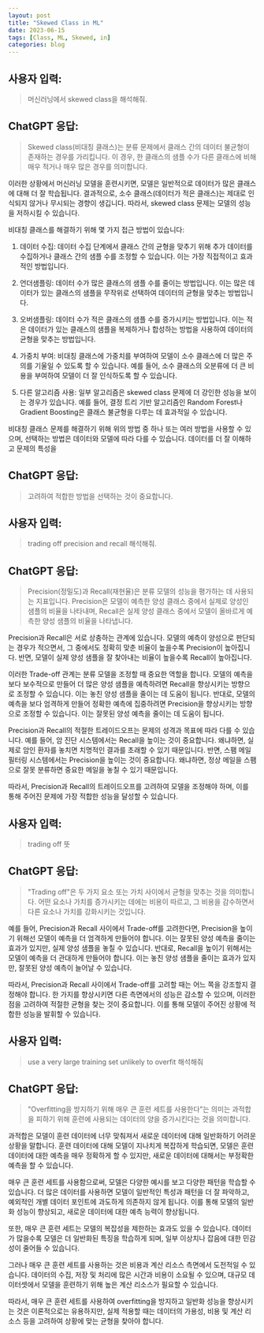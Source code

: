 ```yaml
---
layout: post
title: "Skewed Class in ML"
date: 2023-06-15
tags: [Class, ML, Skewed, in]
categories: blog
---
```


## 사용자 입력:
> 머신러닝에서 skewed class을 해석해줘.

## ChatGPT 응답:
> Skewed class(비대칭 클래스)는 분류 문제에서 클래스 간의 데이터 불균형이 존재하는 경우를 가리킵니다. 이 경우, 한 클래스의 샘플 수가 다른 클래스에 비해 매우 적거나 매우 많은 경우를 의미합니다.

이러한 상황에서 머신러닝 모델을 훈련시키면, 모델은 일반적으로 데이터가 많은 클래스에 대해 더 잘 학습됩니다. 결과적으로, 소수 클래스(데이터가 적은 클래스)는 제대로 인식되지 않거나 무시되는 경향이 생깁니다. 따라서, skewed class 문제는 모델의 성능을 저하시킬 수 있습니다.

비대칭 클래스를 해결하기 위해 몇 가지 접근 방법이 있습니다:

1. 데이터 수집: 데이터 수집 단계에서 클래스 간의 균형을 맞추기 위해 추가 데이터를 수집하거나 클래스 간의 샘플 수를 조정할 수 있습니다. 이는 가장 직접적이고 효과적인 방법입니다.

2. 언더샘플링: 데이터 수가 많은 클래스의 샘플 수를 줄이는 방법입니다. 이는 많은 데이터가 있는 클래스의 샘플을 무작위로 선택하여 데이터의 균형을 맞추는 방법입니다.

3. 오버샘플링: 데이터 수가 적은 클래스의 샘플 수를 증가시키는 방법입니다. 이는 적은 데이터가 있는 클래스의 샘플을 복제하거나 합성하는 방법을 사용하여 데이터의 균형을 맞추는 방법입니다.

4. 가중치 부여: 비대칭 클래스에 가중치를 부여하여 모델이 소수 클래스에 더 많은 주의를 기울일 수 있도록 할 수 있습니다. 예를 들어, 소수 클래스의 오분류에 더 큰 비용을 부여하여 모델이 더 잘 인식하도록 할 수 있습니다.

5. 다른 알고리즘 사용: 일부 알고리즘은 skewed class 문제에 더 강인한 성능을 보이는 경우가 있습니다. 예를 들어, 결정 트리 기반 알고리즘인 Random Forest나 Gradient Boosting은 클래스 불균형을 다루는 데 효과적일 수 있습니다.

비대칭 클래스 문제를 해결하기 위해 위의 방법 중 하나 또는 여러 방법을 사용할 수 있으며, 선택하는 방법은 데이터와 모델에 따라 다를 수 있습니다. 데이터를 더 잘 이해하고 문제의 특성을

## ChatGPT 응답:
>  고려하여 적합한 방법을 선택하는 것이 중요합니다.

## 사용자 입력:
> trading off precision and recall 해석해줘.

## ChatGPT 응답:
> Precision(정밀도)과 Recall(재현율)은 분류 모델의 성능을 평가하는 데 사용되는 지표입니다. Precision은 모델이 예측한 양성 클래스 중에서 실제로 양성인 샘플의 비율을 나타내며, Recall은 실제 양성 클래스 중에서 모델이 올바르게 예측한 양성 샘플의 비율을 나타냅니다.

Precision과 Recall은 서로 상충하는 관계에 있습니다. 모델의 예측이 양성으로 판단되는 경우가 적으면서, 그 중에서도 정확히 맞춘 비율이 높을수록 Precision이 높아집니다. 반면, 모델이 실제 양성 샘플을 잘 찾아내는 비율이 높을수록 Recall이 높아집니다.

이러한 Trade-off 관계는 분류 모델을 조정할 때 중요한 역할을 합니다. 모델의 예측을 보다 보수적으로 만들어 더 많은 양성 샘플을 예측하려면 Recall을 향상시키는 방향으로 조정할 수 있습니다. 이는 놓친 양성 샘플을 줄이는 데 도움이 됩니다. 반대로, 모델의 예측을 보다 엄격하게 만들어 정확한 예측에 집중하려면 Precision을 향상시키는 방향으로 조정할 수 있습니다. 이는 잘못된 양성 예측을 줄이는 데 도움이 됩니다.

Precision과 Recall의 적절한 트레이드오프는 문제의 성격과 목표에 따라 다를 수 있습니다. 예를 들어, 암 진단 시스템에서는 Recall을 높이는 것이 중요합니다. 왜냐하면, 실제로 암인 환자를 놓치면 치명적인 결과를 초래할 수 있기 때문입니다. 반면, 스팸 메일 필터링 시스템에서는 Precision을 높이는 것이 중요합니다. 왜냐하면, 정상 메일을 스팸으로 잘못 분류하면 중요한 메일을 놓칠 수 있기 때문입니다.

따라서, Precision과 Recall의 트레이드오프를 고려하여 모델을 조정해야 하며, 이를 통해 주어진 문제에 가장 적합한 성능을 달성할 수 있습니다.

## 사용자 입력:
> trading off 뜻

## ChatGPT 응답:
> "Trading off"은 두 가지 요소 또는 가치 사이에서 균형을 맞추는 것을 의미합니다. 어떤 요소나 가치를 증가시키는 데에는 비용이 따르고, 그 비용을 감수하면서 다른 요소나 가치를 강화시키는 것입니다.

예를 들어, Precision과 Recall 사이에서 Trade-off를 고려한다면, Precision을 높이기 위해선 모델이 예측을 더 엄격하게 만들어야 합니다. 이는 잘못된 양성 예측을 줄이는 효과가 있지만, 실제 양성 샘플을 놓칠 수 있습니다. 반대로, Recall을 높이기 위해서는 모델이 예측을 더 관대하게 만들어야 합니다. 이는 놓친 양성 샘플을 줄이는 효과가 있지만, 잘못된 양성 예측이 늘어날 수 있습니다.

따라서, Precision과 Recall 사이에서 Trade-off를 고려할 때는 어느 쪽을 강조할지 결정해야 합니다. 한 가지를 향상시키면 다른 측면에서의 성능은 감소할 수 있으며, 이러한 점을 고려하여 적절한 균형을 찾는 것이 중요합니다. 이를 통해 모델이 주어진 상황에 적합한 성능을 발휘할 수 있습니다.

## 사용자 입력:
> use a very large training set unlikely to overfit 해석해줘

## ChatGPT 응답:
> "Overfitting을 방지하기 위해 매우 큰 훈련 세트를 사용한다"는 의미는 과적합을 피하기 위해 훈련에 사용되는 데이터의 양을 증가시킨다는 것을 의미합니다.

과적합은 모델이 훈련 데이터에 너무 맞춰져서 새로운 데이터에 대해 일반화하기 어려운 상황을 말합니다. 훈련 데이터에 대해 모델이 지나치게 복잡하게 학습되면, 모델은 훈련 데이터에 대한 예측을 매우 정확하게 할 수 있지만, 새로운 데이터에 대해서는 부정확한 예측을 할 수 있습니다.

매우 큰 훈련 세트를 사용함으로써, 모델은 다양한 예시를 보고 다양한 패턴을 학습할 수 있습니다. 더 많은 데이터를 사용하면 모델이 일반적인 특성과 패턴을 더 잘 파악하고, 예외적인 개별 데이터 포인트에 과도하게 의존하지 않게 됩니다. 이를 통해 모델의 일반화 성능이 향상되고, 새로운 데이터에 대한 예측 능력이 향상됩니다.

또한, 매우 큰 훈련 세트는 모델의 복잡성을 제한하는 효과도 있을 수 있습니다. 데이터가 많을수록 모델은 더 일반화된 특징을 학습하게 되며, 일부 이상치나 잡음에 대한 민감성이 줄어들 수 있습니다.

그러나 매우 큰 훈련 세트를 사용하는 것은 비용과 계산 리소스 측면에서 도전적일 수 있습니다. 데이터의 수집, 저장 및 처리에 많은 시간과 비용이 소요될 수 있으며, 대규모 데이터셋에서 모델을 훈련하기 위해 높은 계산 리소스가 필요할 수 있습니다.

따라서, 매우 큰 훈련 세트를 사용하여 overfitting을 방지하고 일반화 성능을 향상시키는 것은 이론적으로는 유용하지만, 실제 적용할 때는 데이터의 가용성, 비용 및 계산 리소스 등을 고려하여 상황에 맞는 균형을 찾아야 합니다.

